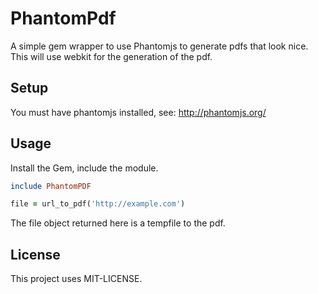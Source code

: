 PhantomPdf
==========

A simple gem wrapper to use Phantomjs to generate pdfs that look nice. This
will use webkit for the generation of the pdf.

Setup
-----

You must have phantomjs installed, see: http://phantomjs.org/


Usage
-----
Install the Gem, include the module.

```ruby
include PhantomPDF

file = url_to_pdf('http://example.com')

```
The file object returned here is a tempfile to the pdf.

License
-------
This project uses MIT-LICENSE.
